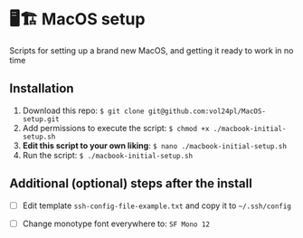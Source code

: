 # 🖥🏗 MacOS setup
Scripts for setting up a brand new MacOS, and getting it ready to work in no time

## Installation
1. Download this repo: `$ git clone git@github.com:vol24pl/MacOS-setup.git`
2. Add permissions to execute the script: `$ chmod +x ./macbook-initial-setup.sh`
3. **Edit this script to your own liking**: `$ nano ./macbook-initial-setup.sh` 
4. Run the script: `$ ./macbook-initial-setup.sh`

## Additional (optional) steps after the install

- [ ] Edit template `ssh-config-file-example.txt` and copy it to `~/.ssh/config`

- [ ] Change monotype font everywhere to: `SF Mono 12`
